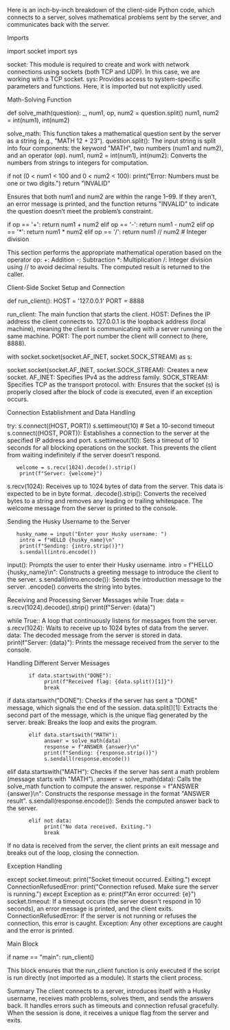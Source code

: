 Here is an inch-by-inch breakdown of the client-side Python code, which connects to a server, solves mathematical problems sent by the server, and communicates back with the server.

Imports

import socket import sys

socket: This module is required to create and work with network connections using sockets (both TCP and UDP). In this case, we are working with a TCP socket. sys: Provides access to system-specific parameters and functions. Here, it is imported but not explicitly used.

Math-Solving Function

def solve_math(question): _, num1, op, num2 = question.split() num1, num2 = int(num1), int(num2)

solve_math: This function takes a mathematical question sent by the server as a string (e.g., "MATH 12 + 23"). question.split(): The input string is split into four components: the keyword "MATH", two numbers (num1 and num2), and an operator (op). num1, num2 = int(num1), int(num2): Converts the numbers from strings to integers for computation.

if not (0 < num1 < 100 and 0 < num2 < 100): print("Error: Numbers must be one or two digits.") return "INVALID"

Ensures that both num1 and num2 are within the range 1–99. If they aren’t, an error message is printed, and the function returns "INVALID" to indicate the question doesn’t meet the problem’s constraint.

if op == '+': return num1 + num2 elif op == '-': return num1 - num2 elif op == '*': return num1 * num2 elif op == '/': return num1 // num2 # Integer division

This section performs the appropriate mathematical operation based on the operator op: +: Addition -: Subtraction *: Multiplication /: Integer division using // to avoid decimal results. The computed result is returned to the caller.

Client-Side Socket Setup and Connection

def run_client(): HOST = '127.0.0.1' PORT = 8888

run_client: The main function that starts the client. HOST: Defines the IP address the client connects to. 127.0.0.1 is the loopback address (local machine), meaning the client is communicating with a server running on the same machine. PORT: The port number the client will connect to (here, 8888).

with socket.socket(socket.AF_INET, socket.SOCK_STREAM) as s:

socket.socket(socket.AF_INET, socket.SOCK_STREAM): Creates a new socket. AF_INET: Specifies IPv4 as the address family. SOCK_STREAM: Specifies TCP as the transport protocol. with: Ensures that the socket (s) is properly closed after the block of code is executed, even if an exception occurs.

Connection Establishment and Data Handling

   try:
        s.connect((HOST, PORT))
        s.settimeout(10)  # Set a 10-second timeout
s.connect((HOST, PORT)): Establishes a connection to the server at the specified IP address and port. s.settimeout(10): Sets a timeout of 10 seconds for all blocking operations on the socket. This prevents the client from waiting indefinitely if the server doesn’t respond.

       welcome = s.recv(1024).decode().strip()
        print(f"Server: {welcome}")
s.recv(1024): Receives up to 1024 bytes of data from the server. This data is expected to be in byte format. .decode().strip(): Converts the received bytes to a string and removes any leading or trailing whitespace. The welcome message from the server is printed to the console.

Sending the Husky Username to the Server

       husky_name = input("Enter your Husky username: ")
        intro = f"HELLO {husky_name}\n"
        print(f"Sending: {intro.strip()}")
        s.sendall(intro.encode())
input(): Prompts the user to enter their Husky username. intro = f"HELLO {husky_name}\n": Constructs a greeting message to introduce the client to the server. s.sendall(intro.encode()): Sends the introduction message to the server. .encode() converts the string into bytes.

Receiving and Processing Server Messages while True: data = s.recv(1024).decode().strip() print(f"Server: {data}")

while True:: A loop that continuously listens for messages from the server. s.recv(1024): Waits to receive up to 1024 bytes of data from the server. data: The decoded message from the server is stored in data. print(f"Server: {data}"): Prints the message received from the server to the console.

Handling Different Server Messages

           if data.startswith("DONE"):
                print(f"Received flag: {data.split()[1]}")
                break
if data.startswith("DONE"): Checks if the server has sent a "DONE" message, which signals the end of the session. data.split()[1]: Extracts the second part of the message, which is the unique flag generated by the server. break: Breaks the loop and exits the program.

           elif data.startswith("MATH"):
                answer = solve_math(data)
                response = f"ANSWER {answer}\n"
                print(f"Sending: {response.strip()}")
                s.sendall(response.encode())
elif data.startswith("MATH"): Checks if the server has sent a math problem (message starts with "MATH"). answer = solve_math(data): Calls the solve_math function to compute the answer. response = f"ANSWER {answer}\n": Constructs the response message in the format "ANSWER result". s.sendall(response.encode()): Sends the computed answer back to the server.

           elif not data:
                print("No data received. Exiting.")
                break
If no data is received from the server, the client prints an exit message and breaks out of the loop, closing the connection.

Exception Handling

   except socket.timeout:
        print("Socket timeout occurred. Exiting.")
    except ConnectionRefusedError:
        print("Connection refused. Make sure the server is running.")
    except Exception as e:
        print(f"An error occurred: {e}")
socket.timeout: If a timeout occurs (the server doesn't respond in 10 seconds), an error message is printed, and the client exits. ConnectionRefusedError: If the server is not running or refuses the connection, this error is caught. Exception: Any other exceptions are caught and the error is printed.

Main Block

if name == "main": run_client()

This block ensures that the run_client function is only executed if the script is run directly (not imported as a module). It starts the client process.

Summary The client connects to a server, introduces itself with a Husky username, receives math problems, solves them, and sends the answers back. It handles errors such as timeouts and connection refusal gracefully. When the session is done, it receives a unique flag from the server and exits.
